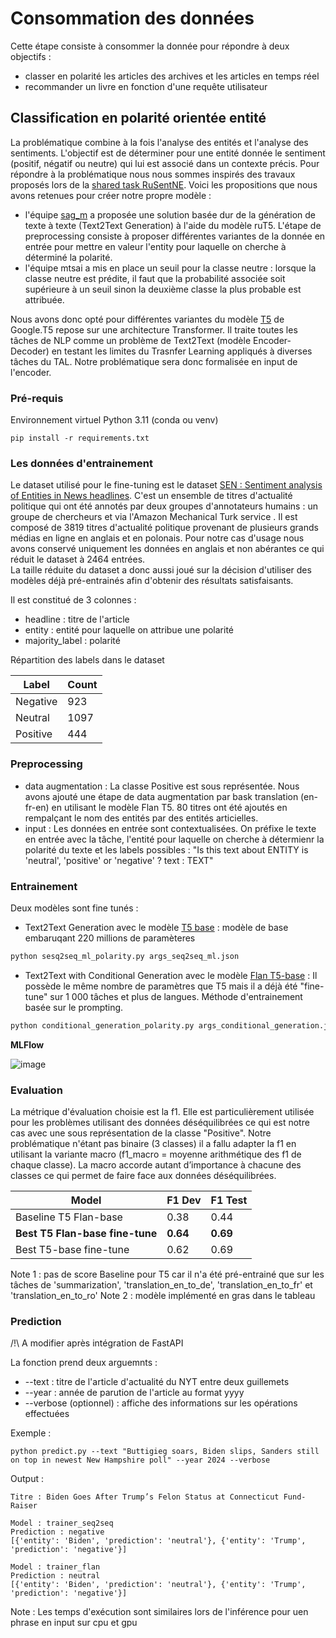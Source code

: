 # Consommation des données

Cette étape consiste à consommer la donnée pour répondre à deux objectifs :

* classer en polarité les articles des archives et les articles en temps réel
* recommander un livre en fonction d'une requête utilisateur

## Classification en polarité orientée entité

La problématique combine à la fois l'analyse des entités et l'analyse des sentiments. L'objectif est de déterminer pour une entité donnée le sentiment (positif, négatif ou neutre) qui lui est associé dans un contexte précis.
Pour répondre à la problématique nous nous sommes inspirés des travaux proposés lors de la [shared task RuSentNE](https://codalab.lisn.upsaclay.fr/competitions/9538). Voici les propositions que nous avons retenues pour créer notre propre modèle :
* l'équipe [sag_m](https://www.dialog-21.ru/media/5916/moloshnikoviplusetal113.pdf) a proposée une solution basée dur de la génération de texte à texte (Text2Text Generation) à l'aide du modèle ruT5. L'étape de preprocessing consiste à proposer différentes variantes de la donnée en entrée pour mettre en valeur l'entity pour laquelle on cherche à déterminé la polarité.
* l'équipe mtsai a mis en place un seuil pour la classe neutre : lorsque la classe neutre est prédite, il faut que la probabilité associée soit supérieure à un seuil sinon la deuxième classe la plus probable est attribuée.

Nous avons donc opté pour différentes variantes du modèle [T5](https://research.google/blog/exploring-transfer-learning-with-t5-the-text-to-text-transfer-transformer) de Google.T5 repose sur une architecture Transformer. Il traite toutes les tâches de NLP comme un problème de Text2Text (modèle Encoder-Decoder) en testant les limites du Trasnfer Learning appliqués à diverses tâches du TAL.
Notre problématique sera donc formalisée en input de l'encoder.

### Pré-requis

Environnement virtuel Python 3.11 (conda ou venv)

```
pip install -r requirements.txt
```

### Les données d'entrainement

Le dataset utilisé pour le fine-tuning est le dataset [SEN : Sentiment analysis of Entities in News headlines](https://zenodo.org/records/5211931). C'est un ensemble de titres d'actualité politique qui ont été annotés par deux groupes d'annotateurs humains : un groupe de chercheurs et via l'Amazon Mechanical Turk service . Il est composé de 3819 titres d'actualité politique provenant de plusieurs grands médias en ligne en anglais et en polonais. Pour notre cas d'usage nous avons conservé uniquement les données en anglais et non abérantes ce qui réduit le dataset à 2464 entrées.  
La taille réduite du dataset a donc aussi joué sur la décision d'utiliser des modèles déjà pré-entrainés afin d'obtenir des résultats satisfaisants.

Il est constitué de 3 colonnes :
* headline : titre de l'article
* entity : entité pour laquelle on attribue une polarité
* majority_label : polarité

  
Répartition des labels dans le dataset

| Label    | Count |
| -------- | ------- |
| Negative  | 923    |
| Neutral | 1097   |
| Positive  | 444 |

### Preprocessing 
* data augmentation : La classe Positive est sous représentée. Nous avons ajouté une étape de data augmentation par bask translation (en-fr-en) en utilisant le  modèle Flan T5. 80 titres ont été ajoutés en rempalçant le nom des entités par des entités articielles.
* input : Les données en entrée sont contextualisées. On préfixe le texte en entrée avec la tâche, l'entité pour laquelle on cherche à détermienr la polarité du texte et les labels possibles : "Is this text about ENTITY is 'neutral', 'positive' or 'negative' ? text : TEXT"

### Entrainement

Deux modèles sont fine tunés :
* Text2Text Generation avec le modèle [T5 base](https://huggingface.co/google-t5/t5-base/) : modèle de base embaruqant 220 millions de paramèteres
```python
python sesq2seq_ml_polarity.py args_seq2seq_ml.json
```

* Text2Text with Conditional Generation avec le modèle [Flan T5-base](https://huggingface.co/google/flan-t5-base) : Il possède le même nombre de paramètres que T5 mais il a déjà été "fine-tune" sur 1 000 tâches et plus de langues. Méthode d'entrainement basée sur le prompting.
```python
python conditional_generation_polarity.py args_conditional_generation.json
```
**MLFlow**

![image](https://github.com/Linenlp/nyt_news/assets/40054464/d1ce91bf-a937-4485-83a7-ff04f4805c43)

### Evaluation
La métrique d'évaluation choisie est la f1. Elle est particulièrement utilisée pour les problèmes utilisant des données déséquilibrées ce qui est notre cas avec une sous représentation de la classe "Positive". Notre problématique n'étant pas binaire (3 classes) il a fallu adapter la f1 en utilisant la variante macro (f1_macro = moyenne arithmétique des f1 de chaque classe). La  macro accorde autant d’importance à chacune des classes ce qui permet de faire face aux données déséquilibrées.

| Model    | F1 Dev | F1 Test |
| -------- | ------- | -- |
| Baseline T5 Flan-base | 0.38 | 0.44 |
| **Best T5 Flan-base fine-tune** | **0.64**| **0.69**|
| Best T5-base fine-tune | 0.62| 0.69|

Note 1 : pas de score Baseline pour T5 car il n'a été pré-entrainé que sur les tâches de 'summarization', 'translation_en_to_de', 'translation_en_to_fr' et 'translation_en_to_ro'
Note 2 : modèle implémenté en gras dans le tableau
### Prediction
/!\  A modifier après intégration de FastAPI  

La fonction prend deux arguemnts :
* --text : titre de l'article d'actualité du NYT entre deux guillemets
* --year : année de parution de l'article au format yyyy
* --verbose (optionnel) : affiche des informations sur les opérations effectuées

Exemple :
```
python predict.py --text "Buttigieg soars, Biden slips, Sanders still on top in newest New Hampshire poll" --year 2024 --verbose
```

Output :
```
Titre : Biden Goes After Trump’s Felon Status at Connecticut Fund-Raiser

Model : trainer_seq2seq
Prediction : negative
[{'entity': 'Biden', 'prediction': 'neutral'}, {'entity': 'Trump', 'prediction': 'negative'}]

Model : trainer_flan
Prediction : neutral
[{'entity': 'Biden', 'prediction': 'neutral'}, {'entity': 'Trump', 'prediction': 'negative'}]
```

Note : Les temps d'exécution sont similaires lors de l'inférence pour uen phrase en input sur cpu et gpu 
